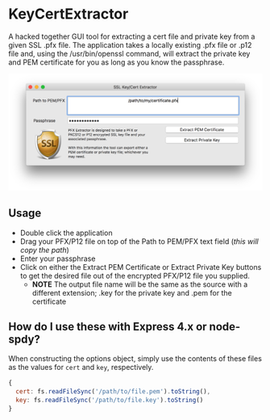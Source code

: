 # KeyCertExtractor
A hacked together GUI tool for extracting a cert file and private key from a given SSL .pfx file. The application takes a locally existing .pfx file or .p12 file and, using the /usr/bin/openssl command, will extract the private key and PEM certificate for you as long as you know the passphrase.

![Screenshot](https://github.com/nyteshade/KeyCertExtractor/raw/master/screenshots/running.png)


## Usage
 - Double click the application
 - Drag your PFX/P12 file on top of the Path to PEM/PFX text field (*this will copy the path*)
 - Enter your passphrase
 - Click on either the Extract PEM Certificate or Extract Private Key buttons to get the desired file out of the encrypted PFX/P12 file you supplied.
   - **NOTE** The output file name will be the same as the source with a different extension; .key for the private key and .pem for the certificate
   
 ## How do I use these with Express 4.x or node-spdy?
 When constructing the options object, simply use the contents of these files as the values for `cert` and `key`, respectively.
 
 ```js
 {
   cert: fs.readFileSync('/path/to/file.pem').toString(),
   key: fs.readFileSync('/path/to/file.key').toString()
 }
 ```
